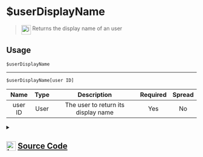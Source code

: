 # $userDisplayName
> <img align="top" src="https://upload.wikimedia.org/wikipedia/commons/thumb/e/e4/Infobox_info_icon.svg/160px-Infobox_info_icon.svg.png?20150409153300" alt="image" width="25" height="auto"> Returns the display name of an user
## Usage
```
$userDisplayName
```
---
```
$userDisplayName[user ID]
```
| Name | Type | Description | Required | Spread
| :---: | :---: | :---: | :---: | :---: |
user ID | User | The user to return its display name | Yes | No
<details>
<summary>
    
## <img align="top" src="https://cdn4.iconfinder.com/data/icons/iconsimple-logotypes/512/github-512.png" alt="image" width="25" height="auto">  [Source Code](https://github.com/tryforge/ForgeScript-V2/blob/main/src/native/userDisplayName.ts)
    
</summary>
    
```ts
import noop from "../functions/noop"
import { ArgType, NativeFunction, Return } from "../structures"

export default new NativeFunction({
    name: "$userDisplayName",
    description: "Returns the display name of an user",
    unwrap: true,
    args: [
        {
            name: "user ID",
            description: "The user to return its display name",
            required: true,
            rest: false,
            type: ArgType.User
        }
    ],
    brackets: false,
    async execute(ctx, [ user ]) {
        return Return.success(
            (user ?? ctx.user)?.displayName
        )
    },
})
```
    
</details>